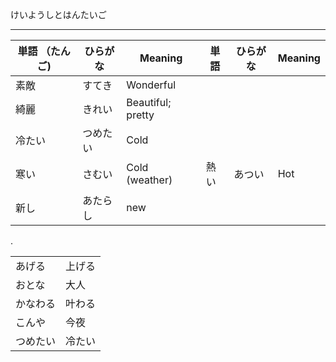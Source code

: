 けいようしとはんたいご

---

| 単語 （たんご) | ひらがな | Meaning | 単語 | ひらがな | Meaning | 
| --- | --- | --- | --- | --- | --- |
| 素敵 | すてき | Wonderful |
| 綺麗 | きれい | Beautiful; pretty | 
| 冷たい | つめたい | Cold | 
| 寒い | さむい | Cold (weather) | 熱い | あつい | Hot |
| 新し | あたらし | new | | | |

.

|   |   |
|---|---|
|あげる|上げる|
|おとな|大人|
|かなわる|叶わる|
|こんや |今夜|
|つめたい|冷たい|

